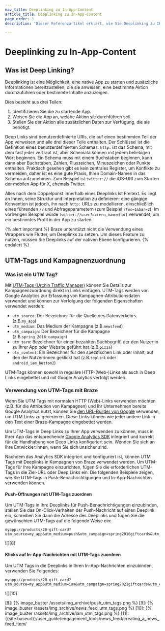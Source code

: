 ```yaml
---
nav_title: Deeplinking zu In-App-Content
article_title: Deeplinking zu In-App-Content
page_order: 3
description: "Dieser Referenzartikel erklärt, wie Sie Deeplinking zu Ihren In-App-Nachricht-Inhalten hinzufügen können."

---
```


# Deeplinking zu In-App-Content

## Was ist Deep Linking?

Deeplinking ist eine Möglichkeit, eine native App zu starten und zusätzliche Informationen bereitzustellen, die sie anweisen, eine bestimmte Aktion durchzuführen oder bestimmte Inhalte anzuzeigen.

Dies besteht aus drei Teilen:

1. Identifizieren Sie die zu startende App.
2. Weisen Sie die App an, welche Aktion sie durchführen soll.
3. Stellen Sie der Aktion alle zusätzlichen Daten zur Verfügung, die sie benötigt.

Deep Links sind benutzerdefinierte URIs, die auf einen bestimmten Teil der App verweisen und alle drei dieser Teile enthalten. Der Schlüssel ist die Definition eines benutzerdefinierten Schemas. `http:` ist das Schema, mit dem fast jeder vertraut ist, aber Schemata können mit jedem beliebigen Wort beginnen. Ein Schema muss mit einem Buchstaben beginnen, kann dann aber Buchstaben, Zahlen, Pluszeichen, Minuszeichen oder Punkte enthalten. Praktisch gesehen gibt es kein zentrales Register, um Konflikte zu vermeiden, daher ist es eine gute Praxis, Ihren Domain-Namen in das Schema aufzunehmen. Zum Beispiel ist `twitter://` die iOS-URI zum Starten der mobilen App für X, ehemals Twitter.

Alles nach dem Doppelpunkt innerhalb eines Deeplinks ist Freitext. Es liegt an Ihnen, seine Struktur und Interpretation zu definieren; eine gängige Konvention ist jedoch, ihn nach `http:` URLs zu modellieren, einschließlich eines führenden `//` und Abfrageparametern (zum Beispiel `?foo=1&bar=2`). Im vorherigen Beispiel würde `twitter://user?screen_name=[id]` verwendet, um ein bestimmtes Profil in der App zu starten.

{% alert important %}
Braze unterstützt nicht die Verwendung eines Wrappers wie Flutter, um Deeplinks zu setzen. Um dieses Feature zu nutzen, müssen Sie Deeplinks auf der nativen Ebene konfigurieren.
{% endalert %}

## UTM-Tags und Kampagnenzuordnung

### Was ist ein UTM Tag?

Mit [UTM-Tags (Urchin Traffic Manager)][4] können Sie Details zur Kampagnenzuordnung direkt in Links einfügen. UTM-Tags werden von Google Analytics zur Erfassung von Kampagnen-Attributionsdaten verwendet und können zur Verfolgung der folgenden Eigenschaften verwendet werden:

- `utm_source`: Der Bezeichner für die Quelle des Datenverkehrs (z.B.`my_app`)
- `utm_medium`: Das Medium der Kampagne (z.B.`newsfeed`)
- `utm_campaign`: Der Bezeichner für die Kampagne (z.B.`spring_2016_campaign`)
- `utm_term`: Bezeichner für einen bezahlten Suchbegriff, der den Nutzer:in zu Ihrer App oder Website geführt hat (z.B.`pizza`)
- `utm_content`: Ein Bezeichner für den spezifischen Link oder Inhalt, auf den der Nutzer:innen geklickt hat (z.B.`toplink` oder `android_iam_button2`)

UTM-Tags können sowohl in reguläre HTTP-(Web-)Links als auch in Deep Links eingebettet und mit Google Analytics verfolgt werden.

### Verwendung von UTM-Tags mit Braze

Wenn Sie UTM Tags mit normalen HTTP (Web)-Links verwenden möchten (z.B. für die Attribution von Kampagnen) und Ihr Unternehmen bereits Google Analytics nutzt, können Sie [den URL-Builder von Google][6] verwenden, um UTM Links zu generieren. Diese Links können wie jeder andere Link in den Text einer Braze-Kampagne eingebettet werden.

Um UTM-Tags in Deep Links zu Ihrer App verwenden zu können, muss in Ihrer App das entsprechende [Google Analytics SDK][5] integriert und korrekt für die Handhabung von Deep Links konfiguriert sein. Wenden Sie sich an Ihre Entwickler:innen, wenn Sie sich unsicher sind.

Nachdem das Analytics SDK integriert und konfiguriert ist, können UTM Tags mit Deeplinks in Kampagnen von Braze verwendet werden. Um UTM-Tags für Ihre Kampagne einzurichten, fügen Sie die erforderlichen UTM-Tags in die Ziel-URL oder Deep Links ein. Die folgenden Beispiele zeigen, wie Sie UTM-Tags in Push-Benachrichtigungen und In-App-Nachrichten verwenden können.

#### Push-Öffnungen mit UTM-Tags zuordnen

Um UTM-Tags in Ihre Deeplinks für Push-Benachrichtigungen einzubinden, stellen Sie das On-Click-Verhalten der Push-Nachricht auf einen Deeplink ein, schreiben Sie dann die Adresse des Deeplinks und fügen Sie die gewünschten UTM-Tags auf die folgende Weise ein:

```
myapp://products/20-gift-card?utm_source=my_app&utm_medium=push&utm_campaign=spring2016giftcards&utm_content=ios_deeplink
```

![][8]

#### Klicks auf In-App-Nachrichten mit UTM-Tags zuordnen

Um UTM Tags in die Deeplinks in Ihren In-App-Nachrichten einzubinden, verwenden Sie Folgendes:

```
myapp://products/20-gift-card?utm_source=my_app&utm_medium=iam&utm_campaign=spring2021giftcards&utm_content=web_link
```

![][10]

[1]: {{site.baseurl}}/developer_guide/platform_integration_guides/swift/push_notifications/integration/
[2]: {{site.baseurl}}/developer_guide/platform_integration_guides/swift/advanced_use_cases/linking/
[3]: {{site.baseurl}}/developer_guide/platform_integration_guides/android/advanced_use_cases/deep_linking/#Android_Deep_Advance
[4]: https://support.google.com/analytics/answer/10917952?sjid=14344007686729081565-NC#zippy=%2Cin-this-article
[5]: https://developers.google.com/analytics/devguides/collection/
[6]: https://ga-dev-tools.google/ga4/campaign-url-builder/
[8]: {% image_buster /assets/img_archive/push_utm_tags.png %}
[9]: {% image_buster /assets/img_archive/news_feed_utm_tags.png %}
[10]: {% image_buster /assets/img_archive/iam_utm_tags.png %}
[11]: {{site.baseurl}}/user_guide/engagement_tools/news_feed/creating_a_news_feed_item/

